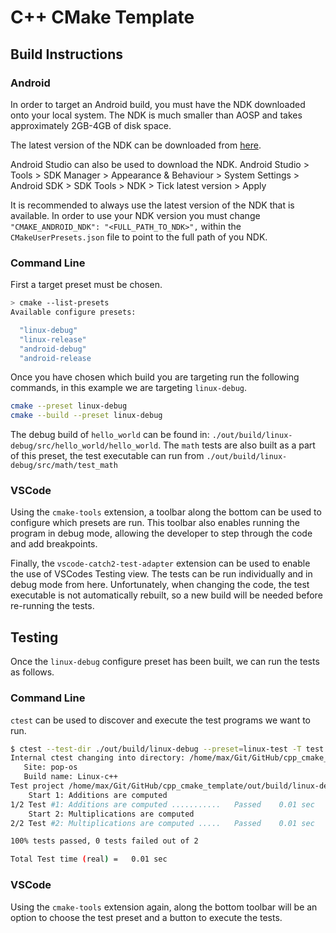 # C++ CMake Template

## Build Instructions

### Android

In order to target an Android build, you must have the NDK downloaded onto your local system.
The NDK is much smaller than AOSP and takes approximately 2GB-4GB of disk space.

The latest version of the NDK can be downloaded from [here](https://developer.android.com/ndk/downloads).

Android Studio can also be used to download the NDK.
Android Studio > Tools > SDK Manager > Appearance & Behaviour > System Settings > Android SDK > SDK Tools > NDK > Tick latest version > Apply

It is recommended to always use the latest version of the NDK that is available.
In order to use your NDK version you must change `"CMAKE_ANDROID_NDK": "<FULL_PATH_TO_NDK>",` within the `CMakeUserPresets.json` file to point to the full path of you NDK.

### Command Line

First a target preset must be chosen.

```bash
> cmake --list-presets
Available configure presets:

  "linux-debug"
  "linux-release"
  "android-debug"
  "android-release
```

Once you have chosen which build you are targeting run the following commands, in this example we are targeting `linux-debug`.

```bash
cmake --preset linux-debug
cmake --build --preset linux-debug
```

The debug build of `hello_world` can be found in: `./out/build/linux-debug/src/hello_world/hello_world`.
The `math` tests are also built as a part of this preset, the test executable can run from `./out/build/linux-debug/src/math/test_math`

### VSCode

Using the `cmake-tools` extension, a toolbar along the bottom can be used to configure which presets are run.
This toolbar also enables running the program in debug mode, allowing the developer to step through the code and add breakpoints.

Finally, the `vscode-catch2-test-adapter` extension can be used to enable the use of VSCodes Testing view.
The tests can be run individually and in debug mode from here.
Unfortunately, when changing the code, the test executable is not automatically rebuilt, so a new build will be needed before re-running the tests.

## Testing

Once the `linux-debug` configure preset has been built, we can run the tests as follows.

### Command Line

`ctest` can be used to discover and execute the test programs we want to run.

```bash
$ ctest --test-dir ./out/build/linux-debug --preset=linux-test -T test
Internal ctest changing into directory: /home/max/Git/GitHub/cpp_cmake_template/out/build/linux-debug
   Site: pop-os
   Build name: Linux-c++
Test project /home/max/Git/GitHub/cpp_cmake_template/out/build/linux-debug
    Start 1: Additions are computed
1/2 Test #1: Additions are computed ...........   Passed    0.01 sec
    Start 2: Multiplications are computed
2/2 Test #2: Multiplications are computed .....   Passed    0.01 sec

100% tests passed, 0 tests failed out of 2

Total Test time (real) =   0.01 sec
```

### VSCode

Using the `cmake-tools` extension again, along the bottom toolbar will be an option to choose the test preset and a button to execute the tests.
